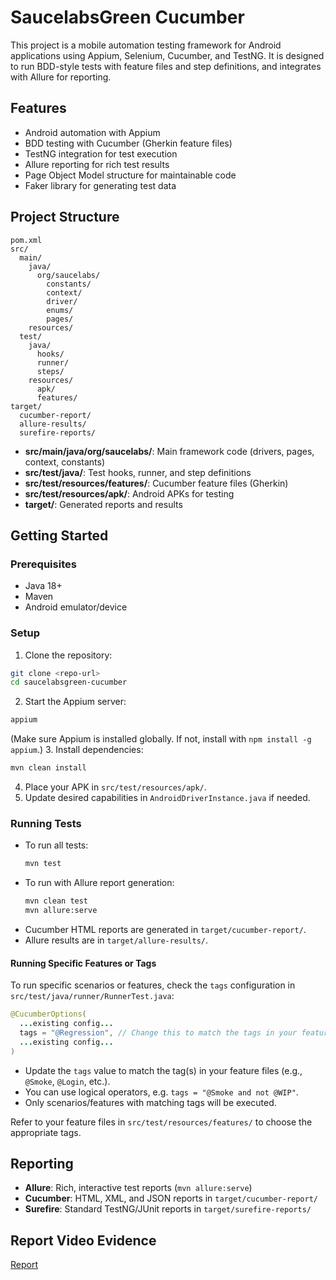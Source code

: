 # SaucelabsGreen Cucumber

This project is a mobile automation testing framework for Android applications using Appium, Selenium, Cucumber, and TestNG. It is designed to run BDD-style tests with feature files and step definitions, and integrates with Allure for reporting.

## Features
- Android automation with Appium
- BDD testing with Cucumber (Gherkin feature files)
- TestNG integration for test execution
- Allure reporting for rich test results
- Page Object Model structure for maintainable code
- Faker library for generating test data

## Project Structure
```
pom.xml
src/
  main/
    java/
      org/saucelabs/
        constants/
        context/
        driver/
        enums/
        pages/
    resources/
  test/
    java/
      hooks/
      runner/
      steps/
    resources/
      apk/
      features/
target/
  cucumber-report/
  allure-results/
  surefire-reports/
```

- **src/main/java/org/saucelabs/**: Main framework code (drivers, pages, context, constants)
- **src/test/java/**: Test hooks, runner, and step definitions
- **src/test/resources/features/**: Cucumber feature files (Gherkin)
- **src/test/resources/apk/**: Android APKs for testing
- **target/**: Generated reports and results

## Getting Started

### Prerequisites
- Java 18+
- Maven
- Android emulator/device

### Setup
1. Clone the repository:
  ```sh
  git clone <repo-url>
  cd saucelabsgreen-cucumber
  ```
2. Start the Appium server:
  ```sh
  appium
  ```
  (Make sure Appium is installed globally. If not, install with `npm install -g appium`.)
3. Install dependencies:
  ```sh
  mvn clean install
  ```
4. Place your APK in `src/test/resources/apk/`.
5. Update desired capabilities in `AndroidDriverInstance.java` if needed.

### Running Tests
- To run all tests:
  ```sh
  mvn test
  ```
- To run with Allure report generation:
  ```sh
  mvn clean test
  mvn allure:serve
  ```
- Cucumber HTML reports are generated in `target/cucumber-report/`.
- Allure results are in `target/allure-results/`.

#### Running Specific Features or Tags
To run specific scenarios or features, check the `tags` configuration in `src/test/java/runner/RunnerTest.java`:

```java
@CucumberOptions(
  ...existing config...
  tags = "@Regression", // Change this to match the tags in your feature files
  ...existing config...
)
```

- Update the `tags` value to match the tag(s) in your feature files (e.g., `@Smoke`, `@Login`, etc.).
- You can use logical operators, e.g. `tags = "@Smoke and not @WIP"`.
- Only scenarios/features with matching tags will be executed.

Refer to your feature files in `src/test/resources/features/` to choose the appropriate tags.

## Reporting
- **Allure**: Rich, interactive test reports (`mvn allure:serve`)
- **Cucumber**: HTML, XML, and JSON reports in `target/cucumber-report/`
- **Surefire**: Standard TestNG/JUnit reports in `target/surefire-reports/`

## Report Video Evidence
[Report](https://drive.google.com/drive/folders/1pkUcq3b11tRfCJ5-N3yiWkwzpfQuzxEt?usp=sharing)
